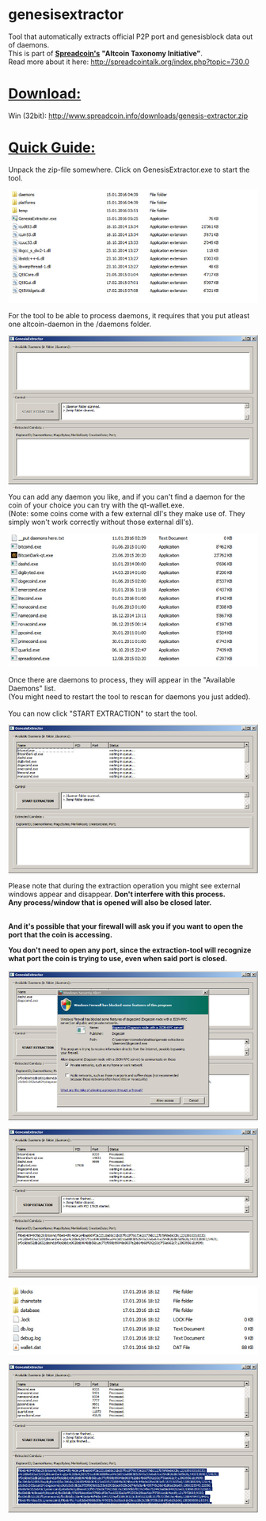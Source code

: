# genesisextractor
Tool that automatically extracts official P2P port and genesisblock data out of daemons.<br>
This is part of <a href="http://www.spreadcoin.info" target="_blank"><b>Spreadcoin's</b></a> <b>"Altcoin Taxonomy Initiative"</b>.<br>
Read more about it here: <a href="http://spreadcointalk.org/index.php?topic=730.0" target="_blank">http://spreadcointalk.org/index.php?topic=730.0</a>

<h1><u><b>Download:</b></u></h1>

Win (32bit): http://www.spreadcoin.info/downloads/genesis-extractor.zip

<h1><u><b>Quick Guide:</b></u></h1>

Unpack the zip-file somewhere. Click on GenesisExtractor.exe to start the tool.

![Alt text](docs/pics/screenshot0.jpg "Genesis Extractor Screen 0 - Overview")

For the tool to be able to process daemons, it requires that you put atleast one altcoin-daemon in the /daemons folder.

![Alt text](docs/pics/screenshot1.jpg "Genesis Extractor Screen 0 - Overview")

You can add any daemon you like, and if you can't find a daemon for the coin of your choice you can try with the qt-wallet.exe.<br>
(Note: some coins come with a few external dll's they make use of. They simply won't work correctly without those external dll's).

![Alt text](docs/pics/screenshot2.jpg "Genesis Extractor Screen 0 - Overview")

Once there are daemons to process, they will appear in the "Available Daemons" list. <br>
(You might need to restart the tool to rescan for daemons you just added).<br><br>
You can now click "START EXTRACTION" to start the tool.

![Alt text](docs/pics/screenshot3.jpg "Genesis Extractor Screen 0 - Overview")

Please note that during the extraction operation you might see external windows appear and disappear.
<b>Don't interfere with this process.<br> Any process/window that is opened will also be closed later.<br><br>

And it's possible that your firewall will ask you if you want to open the port that the coin is accessing.

<b>You don't need to open any port, since the extraction-tool will recognize what port the coin is trying to use, even when said port is closed.<b><br><br>
![Alt text](docs/pics/screenshot3b.jpg "Genesis Extractor Screen 0 - Overview")

![Alt text](docs/pics/screenshot4.jpg "Genesis Extractor Screen 0 - Overview")

![Alt text](docs/pics/screenshot5.jpg "Genesis Extractor Screen 0 - Overview")

![Alt text](docs/pics/screenshot6.jpg "Genesis Extractor Screen 0 - Overview")
